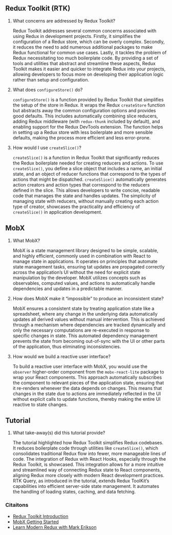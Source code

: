 ## Redux Toolkit (RTK)

1. What concerns are addressed by Redux Toolkit? 
    
    Redux Toolkit addresses several common concerns associated with using Redux in development projects. Firstly, it simplifies the configuration of a Redux store, which can be overly complex. Secondly, it reduces the need to add numerous additional packages to make Redux functional for common use cases. Lastly, it tackles the problem of Redux necessitating too much boilerplate code. By providing a set of tools and utilities that abstract and streamline these aspects, Redux Toolkit makes it easier and quicker to integrate Redux into your projects, allowing developers to focus more on developing their application logic rather than setup and configuration. 
    
2. What does `configureStore()` do? 
    
    `configureStore()` is a function provided by Redux Toolkit that simplifies the setup of the store in Redux. It wraps the Redux `createStore` function but abstracts away the common configuration options and provides good defaults. This includes automatically combining slice reducers, adding Redux middleware (with `redux-thunk` included by default), and enabling support for the Redux DevTools extension. The function helps in setting up a Redux store with less boilerplate and more sensible defaults, making the process more efficient and less error-prone. 
    
3. How would I use `createSlice()`? 
    
    `createSlice()` is a function in Redux Toolkit that significantly reduces the Redux boilerplate needed for creating reducers and actions. To use `createSlice()`, you define a slice object that includes a name, an initial state, and an object of reducer functions that correspond to the types of actions that might be dispatched. `createSlice()` automatically generates action creators and action types that correspond to the reducers defined in the slice. This allows developers to write concise, readable code that manages the state and handles updates. The simplicity of managing state with reducers, without manually creating each action type of creator, showcases the practicality and efficiency of `createSlice()` in application development. 
    

## MobX

1. What MobX?
    
    MobX is a state management library designed to be simple, scalable, and highly efficient, commonly used in combination with React to manage state in applications. It operates on principles that automate state management tasks, ensuring tat updates are propagated correctly across the application’s UI without the need for explicit state manipulation by the developer. MobX utilizes concepts such as observables, computed values, and actions to automatically handle dependencies and updates in a predictable manner. 
    
2. How does MobX make it “impossible” to produce an inconsistent state? 
    
    MobX ensures a consistent state by treating application state like a spreadsheet, where any change in the underlying data automatically updates all derived values without manual intervention. This is achieved through a mechanism where dependencies are tracked dynamically and only the necessary computations are re-executed in response to specific changes in state. This automated dependency management prevents the state from becoming out-of-sync with the UI or other parts of the application, thus eliminating inconsistencies. 
    
3. How would we build a reactive user interface? 
    
    To build a reactive user interface with MobX, you would use the `observer` higher-order component from the `mobx-react-lite` package to wrap your React components. This approach automatically subscribes the component to relevant pieces of the application state, ensuring that it re-renders whenever the data depends on changes. This means that changes in the state due to actions are immediately reflected in the UI without explicit calls to update functions, thereby making the entire UI reactive to state changes. 
    

## Tutorial

1. What take-away(s) did this tutorial provide? 
    
    The tutorial highlighted how Redux Toolkit simplifies Redux codebases. It reduces boilerplate code through utilities like `createSlice()`, which consolidates traditional Redux flow into fewer, more manageable lines of code. The integration of Redux with React Hooks, especially through the Redux Toolkit, is showcased. This integration allows for a more intuitive and streamlined way of connecting Redux state to React components, aligning Redux more closely with modern React development practices. RTK Query, as introduced in the tutorial, extends Redux ToolKit’s capabilities into efficient server-side state management. It automates the handling of loading states, caching, and data fetching. 
    

### Citaitons

- [Redux Toolkit Introduction](https://redux-toolkit.js.org/introduction/getting-started)
- [MobX Getting Started](https://mobx.js.org/getting-started.html)
- [Learn Modern Redux with Mark Erikson](https://www.youtube.com/watch?v=9zySeP5vH9c)